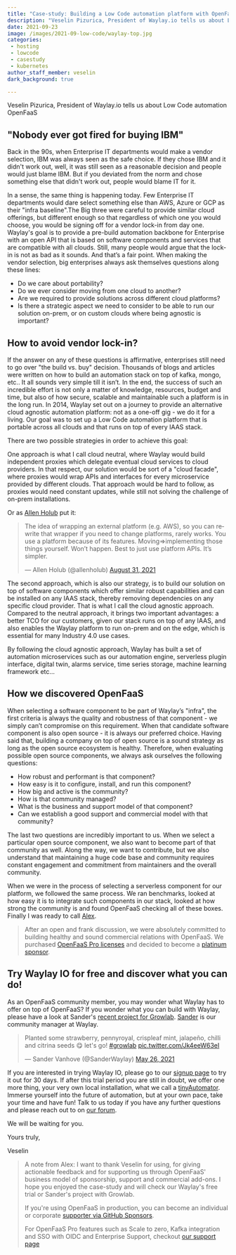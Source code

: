```yaml
---
title: "Case-study: Building a Low Code automation platform with OpenFaaS"
description: "Veselin Pizurica, President of Waylay.io tells us about Low Code automation OpenFaaS"
date: 2021-09-23
image: /images/2021-09-low-code/waylay-top.jpg
categories:
 - hosting
 - lowcode
 - casestudy
 - kubernetes
author_staff_member: veselin
dark_background: true

---
```


Veselin Pizurica, President of Waylay.io tells us about Low Code automation OpenFaaS

## "Nobody ever got fired for buying IBM"

Back in the 90s, when Enterprise IT departments would make a vendor selection, IBM was always seen as the safe choice. If they chose IBM and it didn't work out, well, it was still seen as a reasonable decision and people would just blame IBM. But if you deviated from the norm and chose something else that didn't work out, people would blame IT for it. 

In a sense, the same thing is happening today. Few Enterprise IT departments would dare select something else than AWS, Azure or GCP as their "infra baseline".The Big three were careful to provide similar cloud offerings, but different enough so that regardless of which one you would choose, you would be signing off for a vendor lock-in from day one. Waylay's goal is to provide a pre-build automation backbone for Enterprise with an open API that is based on software components and services that are compatible with all clouds. Still, many people would argue that the lock-in is not as bad as it sounds. And that’s a fair point. When making the vendor selection, big enterprises always ask themselves questions along these lines:

* Do we care about portability? 
* Do we ever consider moving from one cloud to another? 
* Are we required to provide solutions across different cloud platforms?
* Is there a strategic aspect we need to consider to be able to run our solution on-prem, or on custom clouds where being agnostic is important?

## How to avoid vendor lock-in?

If the answer on any of these questions is affirmative, enterprises still need to go over "the build vs. buy" decision. Thousands of blogs and articles were written on how to build an automation stack on top of kafka, mongo, etc.. It all sounds very simple till it isn’t. In the end, the success of such an incredible effort is not only a matter of knowledge, resources, budget and time, but also of how secure, scalable and maintainable such a platform is in the long run. In 2014, Waylay set out on a journey to provide an alternative cloud agnostic automation platform: not as a one-off gig - we do it for a living. Our goal was to set up a Low Code automation platform that is portable across all clouds and that runs on top of every IAAS stack. 

There are two possible strategies in order to achieve this goal:

One approach is what I call cloud neutral, where Waylay would build independent proxies which delegate eventual cloud services to cloud providers. In that respect, our solution would be sort of a "cloud facade", where proxies would wrap APIs and interfaces for every microservice provided by different clouds. That approach would be hard to follow, as proxies would need constant updates, while still not solving the challenge of on-prem installations.

Or as [Allen Holub](https://twitter.com/allenholub) put it:

<blockquote class="twitter-tweet"><p lang="en" dir="ltr">The idea of wrapping an external platform (e.g. AWS), so you can rewrite that wrapper if you need to change platforms, rarely works. You use a platform because of its features. Moving⇒implementing those things yourself. Won’t happen. Best to just use platform APIs. It’s simpler.</p>&mdash; Allen Holub (@allenholub) <a href="https://twitter.com/allenholub/status/1432739484873883648?ref_src=twsrc%5Etfw">August 31, 2021</a></blockquote> <script async src="https://platform.twitter.com/widgets.js" charset="utf-8"></script>

The second approach, which is also our strategy, is to build our solution on top of software components which offer similar robust capabilities and can be installed on any IAAS stack, thereby removing dependencies on any specific cloud provider. That is what I call the cloud agnostic approach. Compared to the neutral approach, it brings two important advantages: a better TCO for our customers, given our stack runs on top of any IAAS, and also enables the Waylay platform to run on-prem and on the edge, which is essential for many Industry 4.0 use cases.

By following the cloud agnostic approach, Waylay has built a set of automation microservices such as our automation engine, serverless plugin interface, digital twin, alarms service, time series storage, machine learning framework etc...

## How we discovered OpenFaaS


When selecting a software component to be part of Waylay’s "infra", the first criteria is always the quality and robustness of that component - we simply can’t compromise on this requirement. When that candidate software component is also open source - it is always our preferred choice. Having said that, building a company on top of open source is a sound strategy as long as the open source ecosystem is healthy. Therefore, when evaluating possible open source components, we always ask ourselves the following questions:

* How robust and performant is that component?
* How easy is it to configure, install, and run this component?
* How big and active is the community?
* How is that community managed?
* What is the business and support model of that component?
* Can we establish a good support and commercial model with that community?

The last two questions are incredibly important to us. When we select a particular open source component, we also want to become part of that community as well. Along the way, we want to contribute, but we also understand that maintaining a huge code base and community requires constant engagement and commitment from maintainers and the overall community. 

When we were in the process of selecting a serverless component for our platform, we followed the same process. We ran benchmarks, looked at how easy it is to integrate such components in our stack, looked at how strong the community is and found OpenFaaS checking all of these boxes. Finally I was ready to call [Alex](https://twitter.com/alexellisuk/).

> After an open and frank discussion, we were absolutely committed to building healthy and sound commercial relations with OpenFaaS. We purchased [OpenFaaS Pro licenses](https://openfaas.com/support/) and decided to become a [platinum sponsor](https://openfaas.com/). 

## Try Waylay IO for free and discover what you can do!

As an OpenFaaS community member, you may wonder what Waylay has to offer on top of OpenFaaS? If you wonder what you can build with Waylay, please have a look at Sander's [recent project for Growlab](https://dev.to/sandervanhove/building-a-growlab-using-raspberry-pi-waylay-4dl9?utm_source=openfaas&utm_medium=web&utm_campaign=sponsorship). [Sander](https://twitter.com/SanderWaylay) is our community manager at Waylay.

<blockquote class="twitter-tweet"><p lang="en" dir="ltr">Planted some strawberry, pennyroyal, crispleaf mint, jalapeño, chilli and citrina seeds 😋 let&#39;s go! <a href="https://twitter.com/hashtag/growlab?src=hash&amp;ref_src=twsrc%5Etfw">#growlab</a> <a href="https://t.co/Jk4eeW63eI">pic.twitter.com/Jk4eeW63eI</a></p>&mdash; Sander Vanhove (@SanderWaylay) <a href="https://twitter.com/SanderWaylay/status/1397606250796433416?ref_src=twsrc%5Etfw">May 26, 2021</a></blockquote> <script async src="https://platform.twitter.com/widgets.js" charset="utf-8"></script>

If you are interested in trying Waylay IO, please go to our [signup page](https://www.waylay.io/products/waylay-io/product?utm_source=openfaas&utm_medium=web&utm_campaign=sponsorship) to try it out for 30 days. If after this trial period you are still in doubt, we offer one more thing, your very own local installation, what we call a [tinyAutomator](https://docs-io.waylay.io/#/features/automator/?utm_source=openfaas&utm_medium=web&utm_campaign=sponsorship). Immerse yourself into the future of automation, but at your own pace, take your time and have fun! Talk to us today if you have any further questions and please reach out to on [our forum](https://forum.waylay.io/?utm_source=openfaas&utm_medium=web&utm_campaign=sponsorship).

We will be waiting for you.

Yours truly,

Veselin

> A note from Alex: I want to thank Veselin for using, for giving actionable feedback and for supporting us through OpenFaaS' business model of sponsorship, support and commercial add-ons. I hope you enjoyed the case-study and will check our Waylay's free trial or Sander's project with Growlab.
>
> If you're using OpenFaaS in production, you can become an individual or corporate [supporter via GitHub Sponsors](https://github.com/sponsors/openfaas).
>
> For OpenFaaS Pro features such as Scale to zero, Kafka integration and SSO with OIDC and Enterprise Support, checkout [our support page](https://openfaas.com/support/)
